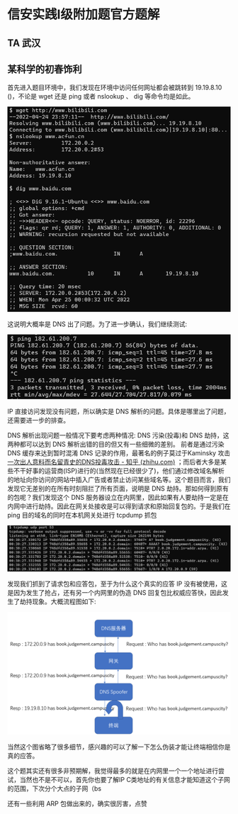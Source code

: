 # 信安实践I级附加题官方题解

## TA 武汉

## 某科学的初春饰利

首先进入题目环境中，我们发现在环境中访问任何网址都会被跳转到 19.19.8.10 ()，不论是 wget 还是 ping 或者 nslookup 、 dig 等命令均是如此。

![image-20220425080111661](kazari.assets/image-20220425080111661.png)

这说明大概率是 DNS 出了问题。为了进一步确认，我们继续测试:

![image-20220425081755100](kazari.assets/image-20220425081755100.png)

IP 直接访问发现没有问题，所以确实是 DNS 解析的问题。具体是哪里出了问题，还需要进一步的排查。

 DNS 解析出现问题一般情况下要考虑两种情况: DNS 污染(投毒)和 DNS 劫持，这两种都可以达到 DNS 解析出错的目的但又有一些细微的差别。 前者是通过污染 DNS 缓存来达到暂时混淆 DNS 记录的作用，最著名的例子莫过于Kaminsky 攻击 [一次出人意料而名留青史的DNS投毒攻击 - 知乎 (zhihu.com)](https://zhuanlan.zhihu.com/p/92899876) ；而后者大多是某些不干好事的运营商(ISP)进行的(当然现在已经很少了)，他们通过修改域名解析的地址向你访问的网站中插入广告或者禁止访问某些域名等。这个题目而言，我们发现它无差别的在所有时刻阻拦了所有页面，说明是 DNS 劫持。那如何得到原有的包呢？我们发现这个 DNS 服务器设立在内网里，因此如果有人要劫持一定是在内网中进行劫持。因此在网关处接收是可以得到请求和原始回复包的。于是我们在 ping 目的域名的同时在本机网关处进行 tcpdump 抓包

![image-20220425083112081](kazari.assets/image-20220425083112081.png)

发现我们抓到了请求包和应答包，至于为什么这个真实的应答 IP 没有被使用，这是因为发生了抢占，还有另一个内网里的伪造 DNS 回复包比权威应答快，因此发生了劫持现象。大概流程图如下:

![image-20220425084610986](kazari.assets/image-20220425084610986.png)

当然这个图省略了很多细节，感兴趣的可以了解一下怎么伪装才能让终端相信你是真的应答。

这个题其实还有很多非预期解，我觉得最多的就是在内网里一个一个地址进行尝试，当然也不是不可以，首先你也要了解IP C类地址的有关信息才能知道这个子网的范围，下次分个大点的子网（bs

还有一些利用 ARP 包做出来的，确实很厉害，点赞
